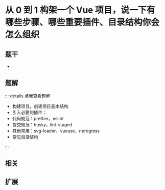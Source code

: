 # 从 0 到 1 构架一个 Vue 项目，说一下有哪些步骤、哪些重要插件、目录结构你会怎么组织


## 题干

- 



## 题解

::: details 点我查看题解

- 构建项目，创建项目基本结构
- 引入必要的插件：
- 代码规范：prettier，eslint
- 提交规范：husky，lint-staged
- 其他常用：svg-loader，vueuse，nprogress
- 常见目录结构

:::



## 相关



## 扩展
